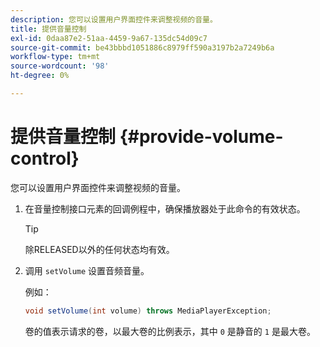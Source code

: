 ```yaml
---
description: 您可以设置用户界面控件来调整视频的音量。
title: 提供音量控制
exl-id: 0daa87e2-51aa-4459-9a67-135dc54d09c7
source-git-commit: be43bbbd1051886c8979ff590a3197b2a7249b6a
workflow-type: tm+mt
source-wordcount: '98'
ht-degree: 0%

---
```


# 提供音量控制 {#provide-volume-control}

您可以设置用户界面控件来调整视频的音量。

1. 在音量控制接口元素的回调例程中，确保播放器处于此命令的有效状态。

   >[!TIP]
   >
   >除RELEASED以外的任何状态均有效。

1. 调用 `setVolume` 设置音频音量。

   例如：

   ```java
   void setVolume(int volume) throws MediaPlayerException;
   ```

   卷的值表示请求的卷，以最大卷的比例表示，其中 `0` 是静音的 `1` 是最大卷。
